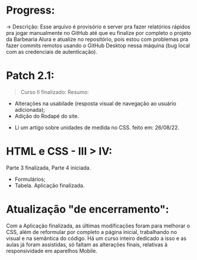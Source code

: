 # Progress:
-> Descrição:
Esse arquivo é provisório e server pra fazer relatórios rápidos pra jogar manualmente no GitHub até que eu finalize por completo o projeto da Barbearia Alura e atualize no repositório, pois estou com problemas pra fazer commits remotos usando o GitHub Desktop nessa máquina (bug local com as credenciais de autenticação).

# Patch 2.1:
> Curso II finalizado:
Resumo:
- Alterações na usabilade (resposta visual de navegação ao usuário adicionada);
- Adição do Rodapé do site.
* Li um artigo sobre unidades de medida no CSS.
feito em: 26/08/22.

# HTML e CSS - III > IV:
Parte 3 finalizada, Parte 4 iniciada.
- Formulários;
- Tabela.
Aplicação finalizada.

# Atualização "de encerramento":
Com a Aplicação finalizada, as últimas modificações foram para melhorar o CSS, além de reformular por completo a página inicial, trabalhando no visual e na semântica 
do código. Há um curso inteiro dedicado a isso e as aulas já foram assistidas, só faltam as alterações finais, relativas à responsividade em aparelhos Mobile.
